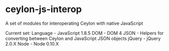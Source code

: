 ceylon-js-interop
=================

A set of modules for interoperating Ceylon with native JavaScript

Current set:
Language - JavaScript 1.8.5
DOM - DOM 4
JSON - Helpers for converting between Ceylon and JavaScript JSON objects
jQuery - jQuery 2.0.X
Node - Node 0.10.X